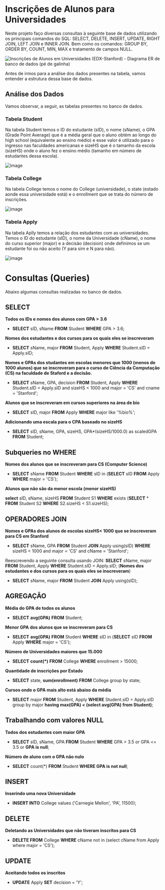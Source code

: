 # Inscrições de Alunos para Universidades

Neste projeto faço diversas consultas à seguinte base de dados utilizando os principais comandos do SQL: SELECT, DELETE, INSERT, UPDATE, RIGHT JOIN, LEFT JOIN e INNER JOIN. Bem como os comandos: GROUP BY, ORDER BY, COUNT, MIN, MAX e tratamento de campos NULL.

![Inscrições de Alunos em Universidades (EDX-Stanford) - Diagrama ER de banco de dados (pé de galinha)](https://user-images.githubusercontent.com/98848529/184547164-6c997c11-1d80-431f-a49a-68dcf93e655c.jpeg)

Antes de irmos para a análise dos dados presentes na tabela, vamos entender a estrutura dessa base de dados. 

## Análise dos Dados

Vamos observar, a seguir, as tabelas presentes no banco de dados.

### Tabela Student

Na tabela Student temos o ID do estudante (sID), o nome (sName), o GPA (Grade Point Average) que é a média geral que o aluno obtém ao longo do high school (equivalente ao ensino médio) e esse valor é utilizado para o ingresso nas faculdades americanas e sizeHS que é o tamanho da escola (sizeHS) onde o aluno fez o ensino médio (tamanho em número de estudantes dessa escola). 

![image](https://user-images.githubusercontent.com/98848529/184548122-1cd5cb39-b83f-4d59-b622-bab43b1563b5.png)


### Tabela College
Na tabela College temos o nome do College (universidade), o state (estado aonde essa universidade está) e o enrollment que se trata do número de inscrições.

![image](https://user-images.githubusercontent.com/98848529/184548220-e3ea8169-4020-45e6-965a-052ed2091515.png)


### Tabela Apply
Na tabela Aplly temos a relação dos estudantes com as universidades. Temos o ID do estudante (sID), o nome da Universidade (cName), o nome do curso superior (major) e a decisão (decision) onde definimos se um estudante foi ou não aceito (Y para sim e N para não).

![image](https://user-images.githubusercontent.com/98848529/184548476-0daf463d-4d9e-458b-a299-72542c6b8f2c.png)

# Consultas (Queries)

Abaixo algumas consultas realizadas no banco de dados.

## SELECT

 **Todos os IDs e nomes dos alunos com GPA > 3.6**

  - **SELECT** sID, sName **FROM** Student **WHERE** GPA > 3.6;

**Nomes dos estudantes e dos cursos para os quais eles se inscreveram**

  - **SELECT** sName, major **FROM** Student, Apply **WHERE** Student.sID = Apply.sID;

**Nomes e GPAs dos studantes em escolas menores que 1000 (menos de 1000 alunos) que se inscreveram para o curso de Ciência da Computação (CS) na faculdade de Staford e a decisão.**

- **SELECT** sName, GPA, decision **FROM** Student, Apply **WHERE** Student.sID = Apply.sID and sizeHS < 1000 and major = 'CS' and cname = 'Stanford';
  
 **Alunos que se inscreveram em cursos superiores na área de bio** 

- **SELECT** sID, major **FROM** Apply **WHERE** major like '%bio%';

**Adicionando uma escala para o CPA baseado no sizeHS**
- **SELECT** sID, sName, GPA, sizeHS, GPA*(sizeHS/1000.0) as scaledGPA **FROM** Student;


## Subqueries no WHERE

**Nomes dos alunos que se inscreveram para CS (Computer Science)**

- **SELECT** sName **FROM** Student **WHERE** sID in (**SELECT** sID **FROM** Apply **WHERE** major = 'CS');


**Alunos que não são da menor escola (menor sizeHS)**

**select** sID, sName, sizeHS **FROM** Student S1 **WHERE** exists (**SELECT** * **FROM** Student S2 **WHERE** S2.sizeHS < S1.sizeHS);

## OPERADORES JOIN

**Nomes e GPAs dos alunos de escolas sizeHS< 1000 que se inscreveram para CS em Stanford**

- **SELECT** sName, GPA **FROM** Student **JOIN** Apply using(sID) **WHERE** sizeHS < 1000 and major = 'CS' and cName = 'Stanford';

Reescrevendo a seguinte consulta usando JOIN: **SELECT** sName, major **FROM** Student, Apply **WHERE** Student.sID = Apply.sID;  (**Nomes dos estudantes e dos cursos para os quais eles se inscreveram**)

  - **SELECT** sName, major **FROM** Student **JOIN** Apply using(sID);

## AGREGAÇÃO

**Média do GPA de todos os alunos**

- **SELECT** **avg(GPA)** **FROM** Student;

**Menor GPA dos alunos que se inscreveram para CS**

- **SELECT** **avg(GPA)** **FROM** Student **WHERE** sID in (**SELECT** sID **FROM** Apply **WHERE** major = 'CS');

**Número de Universidades maiores que 15.000**

- **SELECT** **count(*)** **FROM** College **WHERE** enrollment > 15000;

**Quantidade de inscrições por Estado**

- **SELECT** state, **sum(enrollment)** **FROM** College group by state;


**Cursos onde o GPA mais alto está abaixo da média** 

- **SELECT** major **FROM** Student, Apply **WHERE** Student.sID = Apply.sID group by major **having max(GPA) < (select avg(GPA) from Student)**;

## Trabalhando com valores NULL

**Todos dos estudantes com maior GPA**

- **SELECT** sID, sName, GPA **FROM** Student **WHERE** GPA > 3.5 or GPA <= 3.5 or **GPA is null**;

**Número de aluno com o GPA não nulo**

- **SELECT** count(*) **FROM** Student **WHERE GPA is not null**;

## INSERT

**Inserindo uma nova Universidade**

- **INSERT INTO** College values ('Carnegie Mellon', 'PA', 11500);


## DELETE

 **Deletando as Universidades que não tiveram inscritos para CS**

- **DELETE FROM** College **WHERE** cName not in (select cName from Apply where major = 'CS');

## UPDATE

**Aceitando todos os inscritos**

- **UPDATE** Apply **SET** decision = 'Y';


















